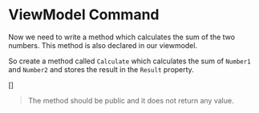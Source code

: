 ﻿ViewModel Command
=================
Now we need to write a method which calculates the sum of the two numbers. This method is also declared in our viewmodel.

So create a method called `Calculate` which calculates the sum of `Number1` and `Number2` and stores the result in the `Result` property.

[<CSharpExercise Initial="samples/CalculatorViewModel_Stage3.cs"
                 Final="samples/CalculatorViewModel_Stage4.cs"
                 DisplayName="CalculatorViewModel.cs"
                 ValidatorId="Lesson1Step5Validator" />]

> The method should be public and it does not return any value.
